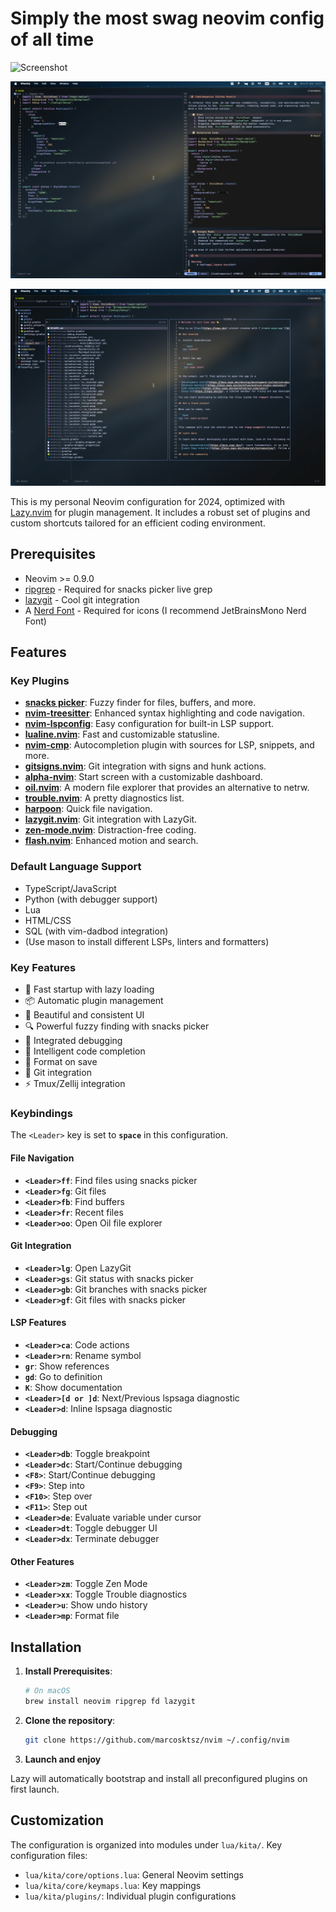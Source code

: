 # Simply the most swag neovim config of all time

![Screenshot](./screenshots/main.png)

![Screenshot](./screenshots/aichat.png)

![Screenshot](./screenshots/picker.png)

This is my personal Neovim configuration for 2024, optimized with [Lazy.nvim](https://github.com/folke/lazy.nvim) for plugin management. It includes a robust set of plugins and custom shortcuts tailored for an efficient coding environment.

## Prerequisites

- Neovim >= 0.9.0
- [ripgrep](https://github.com/BurntSushi/ripgrep) - Required for snacks picker live grep
- [lazygit](https://github.com/jesseduffield/lazygit) - Cool git integration
- A [Nerd Font](https://www.nerdfonts.com/) - Required for icons (I recommend JetBrainsMono Nerd Font)

## Features

### Key Plugins

- **[snacks picker](https://github.com/snacks-picker/snacks-picker.nvim)**: Fuzzy finder for files, buffers, and more.
- **[nvim-treesitter](https://github.com/nvim-treesitter/nvim-treesitter)**: Enhanced syntax highlighting and code navigation.
- **[nvim-lspconfig](https://github.com/neovim/nvim-lspconfig)**: Easy configuration for built-in LSP support.
- **[lualine.nvim](https://github.com/nvim-lualine/lualine.nvim)**: Fast and customizable statusline.
- **[nvim-cmp](https://github.com/hrsh7th/nvim-cmp)**: Autocompletion plugin with sources for LSP, snippets, and more.
- **[gitsigns.nvim](https://github.com/lewis6991/gitsigns.nvim)**: Git integration with signs and hunk actions.
- **[alpha-nvim](https://github.com/goolord/alpha-nvim)**: Start screen with a customizable dashboard.
- **[oil.nvim](https://github.com/stevearc/oil.nvim)**: A modern file explorer that provides an alternative to netrw.
- **[trouble.nvim](https://github.com/folke/trouble.nvim)**: A pretty diagnostics list.
- **[harpoon](https://github.com/ThePrimeagen/harpoon)**: Quick file navigation.
- **[lazygit.nvim](https://github.com/kdheepak/lazygit.nvim)**: Git integration with LazyGit.
- **[zen-mode.nvim](https://github.com/folke/zen-mode.nvim)**: Distraction-free coding.
- **[flash.nvim](https://github.com/folke/flash.nvim)**: Enhanced motion and search.

### Default Language Support

- TypeScript/JavaScript
- Python (with debugger support)
- Lua
- HTML/CSS
- SQL (with vim-dadbod integration)
- (Use mason to install different LSPs, linters and formatters)

### Key Features

- 🚀 Fast startup with lazy loading
- 📦 Automatic plugin management
- 🎨 Beautiful and consistent UI
- 🔍 Powerful fuzzy finding with snacks picker
- 🐛 Integrated debugging
- 📝 Intelligent code completion
- 🔧 Format on save
- 🎯 Git integration
- ⚡ Tmux/Zellij integration

### Keybindings

The `<Leader>` key is set to **`space`** in this configuration.

#### File Navigation

- **`<Leader>ff`**: Find files using snacks picker
- **`<Leader>fg`**: Git files
- **`<Leader>fb`**: Find buffers
- **`<Leader>fr`**: Recent files
- **`<Leader>oo`**: Open Oil file explorer

#### Git Integration

- **`<Leader>lg`**: Open LazyGit
- **`<Leader>gs`**: Git status with snacks picker
- **`<Leader>gb`**: Git branches with snacks picker
- **`<Leader>gf`**: Git files with snacks picker

#### LSP Features

- **`<Leader>ca`**: Code actions
- **`<Leader>rn`**: Rename symbol
- **`gr`**: Show references
- **`gd`**: Go to definition
- **`K`**: Show documentation
- **`<Leader>[d or ]d`**: Next/Previous lspsaga diagnostic
- **`<Leader>d`**: Inline lspsaga diagnostic

#### Debugging

- **`<Leader>db`**: Toggle breakpoint
- **`<Leader>dc`**: Start/Continue debugging
- **`<F8>`**: Start/Continue debugging
- **`<F9>`**: Step into
- **`<F10>`**: Step over
- **`<F11>`**: Step out
- **`<Leader>de`**: Evaluate variable under cursor
- **`<Leader>dt`**: Toggle debugger UI
- **`<Leader>dx`**: Terminate debugger

#### Other Features

- **`<Leader>zm`**: Toggle Zen Mode
- **`<Leader>xx`**: Toggle Trouble diagnostics
- **`<Leader>u`**: Show undo history
- **`<Leader>mp`**: Format file

## Installation

1. **Install Prerequisites**:

   ```bash
   # On macOS
   brew install neovim ripgrep fd lazygit
   ```

2. **Clone the repository**:

   ```bash
   git clone https://github.com/marcosktsz/nvim ~/.config/nvim
   ```

3. **Launch and enjoy**

Lazy will automatically bootstrap and install all preconfigured plugins on first launch.

## Customization

The configuration is organized into modules under `lua/kita/`. Key configuration files:

- `lua/kita/core/options.lua`: General Neovim settings
- `lua/kita/core/keymaps.lua`: Key mappings
- `lua/kita/plugins/`: Individual plugin configurations
